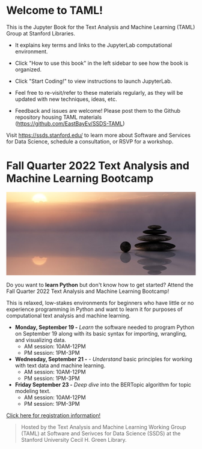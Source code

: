 # Welcome to TAML!

This is the Jupyter Book for the Text Analysis and Machine Learning (TAML) Group at Stanford Libraries. 

* It explains key terms and links to the JupyterLab computational environment.
* Click "How to use this book" in the left sidebar to see how the book is organized. 
* Click "Start Coding!" to view instructions to launch JupyterLab. 
* Feel free to re-visit/refer to these materials regularly, as they will be updated with new techniques, ideas, etc.

* Feedback and issues are welcome! Please post them to the Github repository housing TAML materials (https://github.com/EastBayEv/SSDS-TAML)

Visit https://ssds.stanford.edu/ to learn more about Software and Services for Data Science, schedule a consultation, or RSVP for a workshop. 

# Fall Quarter 2022 Text Analysis and Machine Learning Bootcamp

![Ralf Kunze from Pixabay](fall2022/img/fallbootcamp.jpg)

Do you want to **learn Python** but don't know how to get started? Attend the Fall Quarter 2022 Text Analysis and Machine Learning Bootcamp! 

This is relaxed, low-stakes environments for beginners who have little or no experience programming in Python and want to learn it for purposes of computational text analysis and machine learning. 

* **Monday, September 19 -** _Learn_ the software needed to program Python on September 19 along with its basic syntax for importing, wrangling, and visualizing data.
    * AM session: 10AM-12PM
    * PM session: 1PM-3PM
* **Wednesday, September 21 -** - _Understand_ basic principles for working with text data and machine learning. 
    * AM session: 10AM-12PM
    * PM session: 1PM-3PM
* **Friday September 23 -** _Deep dive_ into the BERTopic algorithm for topic modeling text.
    * AM session: 10AM-12PM
    * PM session: 1PM-3PM
    
[Click here for registration information!](https://www.youtube.com/watch?v=dQw4w9WgXcQ)

> Hosted by the Text Analysis and Machine Learning Working Group (TAML) at Software and Serivces for Data Science (SSDS) at the Stanford University Cecil H. Green Library. 
